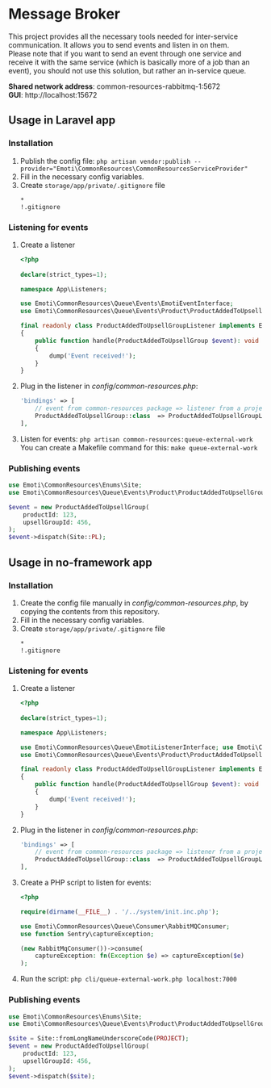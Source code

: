 # Message Broker

This project provides all the necessary tools needed for inter-service communication. It allows you to send events and
listen in on them.<br>
Please note that if you want to send an event through one service and receive it with the same service (which is
basically more of a job than an event), you should not use this solution, but rather an in-service queue.

**Shared network address**: common-resources-rabbitmq-1:5672
<br>
**GUI**: http://localhost:15672

## Usage in Laravel app

### Installation

1. Publish the config file:
   `php artisan vendor:publish --provider="Emoti\CommonResources\CommonResourcesServiceProvider"`
2. Fill in the necessary config variables.
3. Create `storage/app/private/.gitignore` file
   ```
   *
   !.gitignore
   ```

### Listening for events

1. Create a listener
   ```php
   <?php
      
   declare(strict_types=1);
   
   namespace App\Listeners;
   
   use Emoti\CommonResources\Queue\Events\EmotiEventInterface;
   use Emoti\CommonResources\Queue\Events\Product\ProductAddedToUpsellGroup;
   
   final readonly class ProductAddedToUpsellGroupListener implements EmotiEventInterface
   {
       public function handle(ProductAddedToUpsellGroup $event): void
       {
           dump('Event received!');
       }
   }
   ```

2. Plug in the listener in _config/common-resources.php_:
   ```php
   'bindings' => [
       // event from common-resources package => listener from a project
       ProductAddedToUpsellGroup::class  => ProductAddedToUpsellGroupListener::class,
   ],
   ```

3. Listen for events:
   `php artisan common-resources:queue-external-work`<br>
   You can create a Makefile command for this: `make queue-external-work`

### Publishing events

```php
use Emoti\CommonResources\Enums\Site;
use Emoti\CommonResources\Queue\Events\Product\ProductAddedToUpsellGroup;

$event = new ProductAddedToUpsellGroup(
    productId: 123,
    upsellGroupId: 456,
);
$event->dispatch(Site::PL);
```

## Usage in no-framework app

### Installation

1. Create the config file manually in _config/common-resources.php_, by copying the contents from this repository.
2. Fill in the necessary config variables.
3. Create `storage/app/private/.gitignore` file
   ```
   *
   !.gitignore
   ```

### Listening for events

1. Create a listener
   ```php
   <?php
      
   declare(strict_types=1);
   
   namespace App\Listeners;

   use Emoti\CommonResources\Queue\EmotiListenerInterface; use Emoti\CommonResources\Queue\Events\EmotiEventInterface;
   use Emoti\CommonResources\Queue\Events\Product\ProductAddedToUpsellGroup;
   
   final readonly class ProductAddedToUpsellGroupListener implements EmotiListenerInterface
   {
       public function handle(ProductAddedToUpsellGroup $event): void
       {
           dump('Event received!');
       }
   }
   ```

2. Plug in the listener in _config/common-resources.php_:
   ```php
   'bindings' => [
       // event from common-resources package => listener from a project
       ProductAddedToUpsellGroup::class  => ProductAddedToUpsellGroupListener::class,
   ],
   ```

3. Create a PHP script to listen for events:
   ```php
   <?php
   
   require(dirname(__FILE__) . '/../system/init.inc.php');
   
   use Emoti\CommonResources\Queue\Consumer\RabbitMQConsumer;
   use function Sentry\captureException;
   
   (new RabbitMqConsumer())->consume(
       captureException: fn(Exception $e) => captureException($e)
   );
   ```
4. Run the script: `php cli/queue-external-work.php localhost:7000`

### Publishing events

```php
use Emoti\CommonResources\Enums\Site;
use Emoti\CommonResources\Queue\Events\Product\ProductAddedToUpsellGroup;

$site = Site::fromLongNameUnderscoreCode(PROJECT);
$event = new ProductAddedToUpsellGroup(
    productId: 123,
    upsellGroupId: 456,
);
$event->dispatch($site);
```
